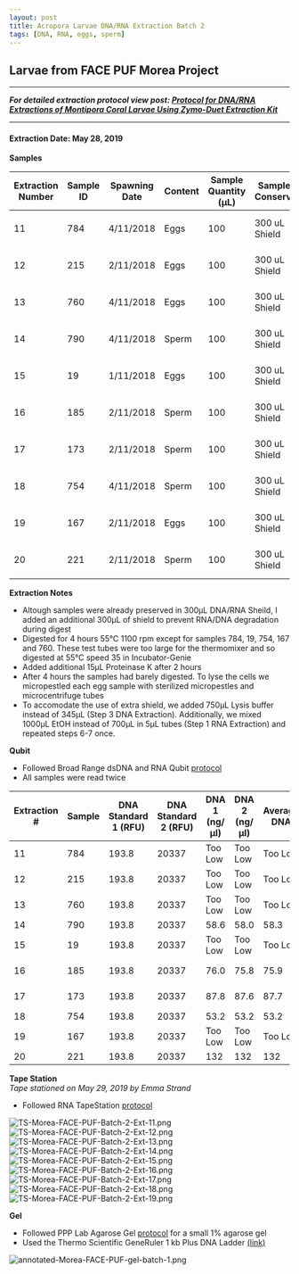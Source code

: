 ```yaml
---
layout: post
title: Acropora Larvae DNA/RNA Extraction Batch 2
tags: [DNA, RNA, eggs, sperm]
---
```


## Larvae from FACE PUF Morea Project

--- 
***For detailed extraction protocol view post: [Protocol for DNA/RNA Extractions of Montipora Coral Larvae Using Zymo-Duet Extraction Kit](https://echille.github.io/E.-Chille-Open-Lab-Notebook/Protocol-for-DNA-RNA-Extractions-of-Montipora-Coral-Larvae-Using-Zymo-Duet-Extraction-Kit/)***

---

#### Extraction Date: May 28, 2019
**Samples**

|Extraction Number|Sample ID|Spawning Date|Content|Sample Quantity (µL)|Sample Conserv.|Tech|
|---|---|---|---|---|---|---|
|11|784|4/11/2018|Eggs|100|300 uL Shield|Erin and Emma|
|12|215|2/11/2018|Eggs|100|300 uL Shield|Erin and Emma|
|13|760|4/11/2018|Eggs|100|300 uL Shield|Erin and Emma|
|14|790|4/11/2018|Sperm|100|300 uL Shield|Erin and Emma|
|15|19|1/11/2018|Eggs|100|300 uL Shield|Erin and Emma|
|16|185|2/11/2018|Sperm|100|300 uL Shield|Erin and Emma|
|17|173|2/11/2018|Sperm|100|300 uL Shield|Erin and Emma|
|18|754|4/11/2018|Sperm|100|300 uL Shield|Erin and Emma|
|19|167|2/11/2018|Eggs|100|300 uL Shield|Erin and Emma|
|20|221|2/11/2018|Sperm|100|300 uL Shield|Erin and Emma|


**Extraction Notes**
- Altough samples were already preserved in 300µL DNA/RNA Sheild, I added an additional 300µL of shield to prevent RNA/DNA degradation during digest
- Digested for 4 hours 55°C 1100 rpm except for samples 784, 19, 754, 167 and 760. These test tubes were too large for the thermomixer and so digested at 55°C speed 35 in Incubator-Genie
- Added additional 15µL Proteinase K after 2 hours
- After 4 hours the samples had barely digested. To lyse the cells we micropestled each egg sample with sterilized micropestles and microcentrifuge tubes
- To accomodate the use of extra shield, we added 750µL Lysis buffer instead of 345µL (Step 3 DNA Extraction). Additionally, we mixed 1000µL EtOH instead of 700µL in 5µL tubes (Step 1 RNA Extraction) and repeated steps 6-7 once.

**Qubit**  
- Followed Broad Range dsDNA and RNA Qubit [protocol](https://meschedl.github.io/MESPutnam_Open_Lab_Notebook/Qubit-Protocol/)
- All samples were read twice 

|Extraction #|Sample|DNA Standard 1 (RFU)|DNA Standard 2 (RFU)|DNA 1 (ng/µl)|DNA 2 (ng/µl)|Average DNA| RNA Standard 1 (RFU)| RNA Standard 2 (RFU)| RNA 1 (ng/µl)|RNA 2 (ng/ul)|Average RNA|
|--------|------|----------|----------|-------------|-------------|-------------|-------------|----|----|----|----|
|11|784|193.8|20337|Too Low|Too Low|Too Low|392.6|10735|96.6|96.6|96.6|
|12|215|193.8|20337|Too Low|Too Low|Too Low|392.6|10735|101|101|101|
|13|760|193.8|20337|Too Low|Too Low|Too Low|392.6|10735|109|109|109|
|14|790|193.8|20337|58.6|58.0|58.3|392.6|10735|10.2|10.2|10.2|
|15|19|193.8|20337|Too Low|Too Low|Too Low|392.6|10735|153|153|153|
|16|185|193.8|20337|76.0|75.8|75.9|392.6|10735|Too Low|Too Low|Too Low|
|17|173|193.8|20337|87.8|87.6|87.7|392.6|10735|Too Low|Too Low|Too Low|
|18|754|193.8|20337|53.2|53.2|53.2|392.6|10735|11.0|11.0|11.0|
|19|167|193.8|20337|Too Low|Too Low|Too Low|392.6|10735|121|121|121|
|20|221|193.8|20337|132|132|132|392.6|10735|12.0|12.2|12.1|


**Tape Station**  
*Tape stationed on May 29, 2019 by Emma Strand*
- Followed RNA TapeStation [protocol](https://meschedl.github.io/MESPutnam_Open_Lab_Notebook/RNA-TapeStation-Protocol/)

![TS-Morea-FACE-PUF-Batch-2-Ext-11.png](https://raw.githubusercontent.com/echille/E.-Chille-Open-Lab-Notebook/master/images/TS-Morea-FACE-PUF-Batch-2-Ext-11.png) 
![TS-Morea-FACE-PUF-Batch-2-Ext-12.png](https://raw.githubusercontent.com/echille/E.-Chille-Open-Lab-Notebook/master/images/TS-Morea-FACE-PUF-Batch-2-Ext-12.png)
![TS-Morea-FACE-PUF-Batch-2-Ext-13.png](https://raw.githubusercontent.com/echille/E.-Chille-Open-Lab-Notebook/master/images/TS-Morea-FACE-PUF-Batch-2-Ext-13.png) 
![TS-Morea-FACE-PUF-Batch-2-Ext-14.png](https://raw.githubusercontent.com/echille/E.-Chille-Open-Lab-Notebook/master/images/TS-Morea-FACE-PUF-Batch-2-Ext-14.png) 
![TS-Morea-FACE-PUF-Batch-2-Ext-15.png](https://raw.githubusercontent.com/echille/E.-Chille-Open-Lab-Notebook/master/images/TS-Morea-FACE-PUF-Batch-2-Ext-15.png)
![TS-Morea-FACE-PUF-Batch-2-Ext-16.png](https://raw.githubusercontent.com/echille/E.-Chille-Open-Lab-Notebook/master/images/TS-Morea-FACE-PUF-Batch-2-Ext-16.png) 
![TS-Morea-FACE-PUF-Batch-2-Ext-17.png](https://raw.githubusercontent.com/echille/E.-Chille-Open-Lab-Notebook/master/images/TS-Morea-FACE-PUF-Batch-2-Ext-17.png) 
![TS-Morea-FACE-PUF-Batch-2-Ext-18.png](https://raw.githubusercontent.com/echille/E.-Chille-Open-Lab-Notebook/master/images/TS-Morea-FACE-PUF-Batch-2-Ext-18.png) 
![TS-Morea-FACE-PUF-Batch-2-Ext-19.png](https://raw.githubusercontent.com/echille/E.-Chille-Open-Lab-Notebook/master/images/TS-Morea-FACE-PUF-Batch-2-Ext-19.png) 

**Gel**  
- Followed PPP Lab Agarose Gel [protocol](https://meschedl.github.io/MESPutnam_Open_Lab_Notebook/Gel-Protocol/) for a small 1% agarose gel  
- Used the Thermo Scientific GeneRuler 1 kb Plus DNA Ladder [(link)](https://assets.thermofisher.com/TFS-Assets/LSG/manuals/MAN0013047_GeneRuler_1kb_Plus_DNALadder_250ug_UG.pdf)  

![annotated-Morea-FACE-PUF-gel-batch-1.png](https://raw.githubusercontent.com/echille/E.-Chille-Open-Lab-Notebook/master/images/annotated-Morea-FACE-PUF-gel-batch-2.png)